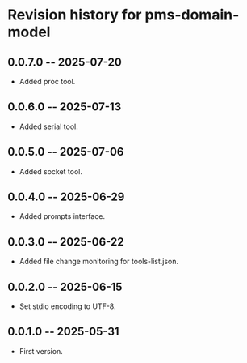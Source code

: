 # Revision history for pms-domain-model

## 0.0.7.0 -- 2025-07-20

* Added proc tool.

## 0.0.6.0 -- 2025-07-13

* Added serial tool.

## 0.0.5.0 -- 2025-07-06

* Added socket tool.

## 0.0.4.0 -- 2025-06-29

* Added prompts interface.

## 0.0.3.0 -- 2025-06-22

* Added file change monitoring for tools-list.json.

## 0.0.2.0 -- 2025-06-15

* Set stdio encoding to UTF-8.

## 0.0.1.0 -- 2025-05-31

* First version.
